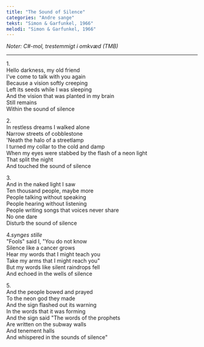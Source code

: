 ```yaml
---
title: "The Sound of Silence"
categories: "Andre sange"
tekst: "Simon & Garfunkel, 1966"
melodi: "Simon & Garfunkel, 1966"
---
```

*Noter: C#-mol, trestemmigt i omkvæd (TMB)*

***

1\.\
Hello darkness, my old friend\
I've come to talk with you again\
Because a vision softly creeping\
Left its seeds while I was sleeping\
And the vision that was planted in my brain\
Still remains\
Within the sound of silence

2\.\
In restless dreams I walked alone\
Narrow streets of cobblestone\
'Neath the halo of a streetlamp\
I turned my collar to the cold and damp\
When my eyes were stabbed by the flash of a neon light\
That split the night\
And touched the sound of silence

3\.\
And in the naked light I saw\
Ten thousand people, maybe more\
People talking without speaking\
People hearing without listening\
People writing songs that voices never share\
No one dare\
Disturb the sound of silence

4.*synges stille*\
"Fools" said I, "You do not know\
Silence like a cancer grows\
Hear my words that I might teach you\
Take my arms that I might reach you"\
But my words like silent raindrops fell\
And echoed in the wells of silence

5\.\
And the people bowed and prayed\
To the neon god they made\
And the sign flashed out its warning\
In the words that it was forming\
And the sign said "The words of the prophets\
Are written on the subway walls\
And tenement halls\
And whispered in the sounds of silence"